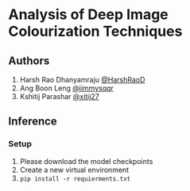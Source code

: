 # Analysis of Deep Image Colourization Techniques
## Authors
1. Harsh Rao Dhanyamraju [@HarshRaoD](https://github.com/HarshRaoD)
2. Ang Boon Leng [@jimmysqqr](https://github.com/jimmysqqr)
3. Kshitij Parashar [@xitij27](https://github.com/xitij27)

## Inference
### Setup
1. Please download the model checkpoints
2. Create a new virtual environment
3. ```pip install -r requierments.txt```

